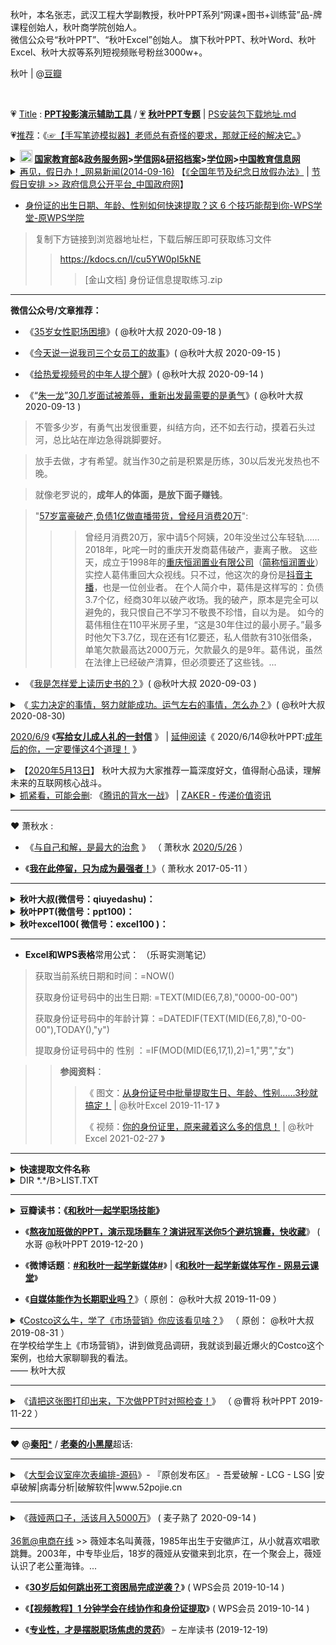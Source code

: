 秋叶，本名张志，武汉工程大学副教授，秋叶PPT系列“网课+图书+训练营”品-牌课程创始人，秋叶商学院创始人。 <br>
微信公众号“秋叶PPT”、“秋叶Excel”创始人。 旗下秋叶PPT、秋叶Word、秋叶Excel、秋叶大叔等系列短视频账号粉丝3000w+。
<img scr="https://images-cn.ssl-images-amazon.cn/images/I/510xg-laf3L.jpg">

秋叶 | @[豆瓣](https://www.douban.com/people/qiuyemantan/) 

<img scr="https://mmbiz.qpic.cn/mmbiz_png/alGSYfaf9EXKne1t0nibERvvCMgEtDKpqllE0NicRoYApvNX6ic1q3cvocqUhTzC1dRYLVc0SD8xb11rdVpdnRribw/640">

💗 [Title](https://github.com/taoste/Hello-World/tree/master/github/qiuyeppt.com/dasai.qiuyeppt.com) : [**PPT投影演示辅助工具**](https://github.com/taoste/Hello-World/tree/master/Tools/PPT%E6%8A%95%E5%BD%B1%E6%BC%94%E7%A4%BA%E8%BE%85%E5%8A%A9%E5%B7%A5%E5%85%B7) /  [💗](https://github.com/taoste/Hello-World/tree/master/github/qiuyeppt.com/dasai.qiuyeppt.com) [**秋叶PPT专题**](https://github.com/taoste/Hello-World/tree/master/eBook/QiuYePPT) | [PS安装包下载地址.md](https://github.com/taoste/Hello-World/tree/master/eBook/QiuYePPT/PS安装包下载地址.md)

💗<a href="https://go.choong.net/ppt/20220428.html" target="_blank" class="S_txt1">推荐</a>：《<a href="https://mp.weixin.qq.com/s/yWK9PSTIxqPogM11cCUyaA" target="_blank" class="S_txt1">☞【手写笔迹模拟器】老师总有奇怪的要求，那就正经的解决它。</a>》

<details>
    <summary>           
      <tr>	 
	<td class="main"><b>  <!-- HTML 转义字符 http://www.w3chtml.com/html/character.html -->
		<a href="https://github.com/taoste/taoste.github.io/issues/21" title="🔄 内链切换[Note] 🍬教 育 网 站 （Kids） · Issue #21">
		  <!-- <img class="bottom"  src="http://www.moe.gov.cn/favorite.ico" />  -->
		<a href="http://www.gov.cn/fuwu/index.htm" title="全国政务服务总门户_中国政府网"><img class="bottom"  src="https://go.choong.net/City/images/moe.ico" height="20" width="20" /></a>
		<a href="http://www.moe.gov.cn/" title="中华人民共和国教育部 | 政府门户网站">国家教育部</a>&amp;<a href="http://zwfw.moe.gov.cn/" title="中华人民共和国教育部网上服务大厅 | 全国一体化在线政务服务平台（试运行）">政务服务网</a>&gt;<a href="https://www.chsi.com.cn/" title="中国高等教育学生信息网（学信网）
			     -- 教育部学历查询网站、教育部高校招生阳光工程指定网站、全国硕士研究生招生报名和调剂指定网站">学信网</a>&amp;<a href="https://yz.chsi.com.cn/" title="中国研究生招生信息网">研招</a><a href="https://my.chsi.com.cn/" title="学信档案(高等教育信息档案) | 中国高等教育学生信息网（学信网）">档案</a>&gt;<a href="http://www.cdgdc.edu.cn/" title="中国学位与研究生教育信息网（学位网）">学位网</a>&gt;<a href="http://www.chinaedu.edu.cn/" title="中国教育信息网
			     教育部教育管理信息中心主管、主办的“中国教育信息网”（www.chinaedu.edu.cn），是为公众提供权威教育行业信息、院校信息、教育相关产业信息为核心的教育信息服务平台。 ">中国教育信息网</a>
	</b></td> 
  </tr>
</summary> 
	   &nbsp;&nbsp;&nbsp;&nbsp;
	【<a href="http://www.cdgdc.edu.cn/" title="中国学位与研究生教育信息网（学位网）">中国学位与研究生教育信息网（学位网）</a> |  
         <a href="http://www.chinadegrees.com.cn/" title="学位在线">学位在线</a> - 
         <a href="http://www.chinadegrees.com.cn/help/help.html?#p10" title="学位查询帮助中心">查询帮助中心</a>】
   <table> 
       <tr> 
             <td><a href="#"><b> (1)什么是学位？</b></a><br /><br />

<b>学位</b>是标志被授予者的受教育程度和学术水平达到规定标准的<b>学术称号</b>。我国学位分<b>学士、硕士、博士</b>三级，<b>博士是学位的最高一级</b>。

<b>学士学位</b>，由国务院授权高等学校授予，<b>硕士学位、博士学位</b>由国务院授权的高等学校和科研机构授予。<br />
高等学校<b>本科毕业生</b>，成绩优良，达到规定的学术水平者，授予学士学位；<br />
高等学校和科研机构的<b>研究生</b>，或具有研究生毕业同等学力的人员，<br />
通过硕士（博士）学位的课程考试和论文答辩，成绩合格，达到规定的学术水平者，授予硕士（博士）学位。<br />
授予学位的高等学校和科学研究机构，在学位评定委员会做出授予学位的决议后，发给学位获得者相应的学位证书。<br />
<br />符合上述条件所授予的学位证书国家予以承认。

对于国内外卓越的学者或著名的社会活动家，经学位授予单位提名，国务院学位委员会批准，可以授予<b>名誉博士学位</b>。
 </td>
 
 <td><a href="#"> <b>(2)什么是学历？</b></a><br /><br />

<b>学历</b>是指人们在教育机构中接受科学、文化知识训练的<b>学习经历</b>。<br />
一个人在什么层次的教育机构中学习，接受了何种层次的训练，便具有相应层次的学历。<br />

我国目前国民教育系列的<b>高等教育学历</b>分<b>专科、本科、硕士研究生和博士研究生</b>四个层次。<br />
<b>高等教育学历文凭</b>主要有三种,即:<br />
<b>普通高等教育毕业（结业）证书、成人高等教育毕业（结业）证书、高等教育自学考试毕业（结业）证书</b>。
 </td>
 
 <td><a href="#"> <b>(3)学位与学历的联系与区别？</b></a><br /><br />

<b>学位</b>不等同于<b>学历</b>，取得大学本科、硕士研究生、博士研究生毕业证书的，<br />
却不一定能够获得相应学士、硕士、博士学位证书，<br />
而通过国民教育系列高等教育本科、硕士研究生、博士研究生学习取得学位证书者，<br />
则同时会获得相应<b>学历证书</b>。

<b>通过同等学力申请硕士、博士学位的，以及在职人员攻读硕士专业学位（单证方式）的，只颁发学位证书，一般不颁发学历证书</b>。
</td>
      </tr>       
    </table> 
    <a href="https://www.bkw.cn/zxks/ask/2438301.html" title="成人高等教育自学考试自考学历，被各种限制啊_自学考试_帮考网">高等教育自学考试</a>
</details>

<details>
    <summary>           
      <tr><td>
	      <a href="http://news.163.com/14/0916/17/A69IMLDN0001124J.html" title="再见，假日办！_网易新闻(2014-09-16)">再见，假日办！_网易新闻(2014-09-16)</a>
	      【<a href="http://www.gov.cn/zhengce/content/2014-01/02/content_1183.htm" title="国务院关于修改《全国年节及纪念日放假办法》的决定（国令第644号）_政府信息公开专栏">《全国年节及纪念日放假办法》</a> | <a href="http://www.gov.cn/zhengce/xxgk/index.htm" title="政府信息公开平台_中国政府网">节假日安排 >> 政府信息公开平台_中国政府网</a>】
	</b></td> 
  </tr>
</summary> 
<br />
>> 级别：<b>假日办是个怎样的存在？</b><br /><br />

在国务院层面，有三种议事协调形式，层次由高到低，分别是“<b>领导小组</b>”、“<b>协调小组</b>”和“<b>部际会议</b>”。<br /><br />
“<b>部际会议</b>”中，又可分为较高级的“<b>部际联席会议</b>”和较低级的“<b>部际协调会议</b>”。
<b>“部际会议”</b>是一种<b>工作方式</b>，不能称为<b>“机构”</b>，是为了协商办理涉及多个部门职责的事项而建立的一种各部委间松散的协调、沟通机制。
因此，像全国假日办这种“部际会议”，并不会进入政府机构的正式序列，没有高一级别的统一领导，没有常规性的工作职责，也不能独立发布行政命令，
一般只会在几个固定时间段，以开会、报告或检查工作等形式，协调沟通。在这种机制下，参会成员单位一般只是把会议召集部门的意见带回本部门，
同时把本部门的意见告知其他参会部门，但各方都没有听取和落实其他部门意见的义务，也没有强制性规定。不在的正式序列之内，也没有专门，自然也就没有级别一说了。<br /><br />

但是中国人该放什么假并不是假日办决定的，而是由投票决定；并且，当假日办做好全中国人该在下一年的哪一月哪一天休这些法定节假日的方案之后，
也无权直接发布，而是需要由国务院批准，由国务院发布。
</details>

- [身份证的出生日期、年龄、性别如何快速提取？这 6 个技巧能帮到你-WPS学堂-原WPS学院](https://www.wps.cn/learning/article/detail/id/14190)
> 复制下方链接到浏览器地址栏，下载后解压即可获取练习文件
>> https://kdocs.cn/l/cu5YW0pI5kNE
>>> [金山文档] 身份证信息提取练习.zip

-------------------------------------------------------------

<b>微信公众号/文章推荐：</b>

- 《[35岁女性职场困境](https://mp.weixin.qq.com/s/lX5fzbSoMT03CwCHLyV50Q)》( @秋叶大叔 2020-09-18 )

- 《[今天说一说我司三个女员工的故事](https://mp.weixin.qq.com/s/kGGTHvt4b6RCSfjphuqpTQ)》( @秋叶大叔 2020-09-15 )

- 《[给热爱视频号的中年人提个醒](https://mp.weixin.qq.com/s/QcPBUNENnj-Dhx_eHWUOiA)》( @秋叶大叔 2020-09-14 )

- 《“[朱一龙](https://movie.douban.com/subject/34815432/)”[30几岁面试被羞辱，重新出发最需要的是勇气](https://mp.weixin.qq.com/s/3OoUQ9dM1g0LUPjzXNQ1qg)》( @秋叶大叔 2020-09-13 )

> 不管多少岁，有勇气出发很重要，纠结方向，还不如去行动，摸着石头过河，总比站在岸边急得跳脚要好。
 
> 放手去做，才有希望。就当作30之前是积累是历练，30以后发光发热也不晚。

> 就像老罗说的，**成年人的体面，是放下面子赚钱**。

> "[57岁富豪破产,负债1亿做直播带货，曾经月消费20万](https://xw.qq.com/cmsid/20200824A0OKEU00)":
>>>曾经月消费20万，家中请5个阿姨，20年没坐过公车轻轨……2018年，叱咤一时的重庆开发商葛伟破产，妻离子散。
>>>这些天，成立于1998年的[重庆恒润置业有限公司](https://www.tianyancha.com/company/153758347)（[简称恒润置业](https://house.ifeng.com/news/2020_09_09-53155876_0.shtml)）实控人葛伟重回大众视线。只不过，他这次的身份是[抖音主播](http://www.xinhuanet.com/fortune/2020-07/20/c_1126259041.htm)，也是一位创业者。
>>>在个人简介中，葛伟是这样写的：负债3.7个亿，经商30年以破产收场。我的破产，原本是完全可以避免的，我只恨自己不学习不敬畏不珍惜，自以为是。
>>>如今的葛伟租住在110平米房子里，“这是30年住过的最小房子。”最多时他欠下3.7亿，现在还有1亿要还，私人借款有310张借条，单笔欠款最高达2000万元，欠款最久的是9年。葛伟说，虽然在法律上已经破产清算，但必须要还了这些钱。...

- 《[我是怎样爱上读历史书的？](https://mp.weixin.qq.com/s/C0PyrvYmVK81GXsqZNEbsA)》( @秋叶大叔 2020-09-03 )

<details>
    <summary>
    《<a href="https://mp.weixin.qq.com/s/Pa9K0Qvr9kisMHrKj_eMzg"> 实力决定的事情，努力就能成功。运气左右的事情，怎么办？</a>》( @秋叶大叔 2020-08-30)
     </summary> 
<table>
<li> 那么哪些事情更依赖个人的奋斗，哪些事情更看重历史的进程如何转向？<br />
 《<b>实力、运气与成功：斯坦福大学经济思维课</b>》这本书作者<b>莫布森</b>有3个洞见：</li>

 ❶ 和运气无关的事情，做好每一个环节就能成功，这依赖你的实力，也就是解决某类问题的能力；<br />
 ❷ 运气对一件事影响很大时，做好每一个环节未必马上成功，但你坚持这么做，长远来看，你成功的概率会大很多；<br />
 ❸ 实力决定的事情，努力就能成功。运气很重要的事情，付出未必有回报。

<li> 莫布森在书中指出：</li>
>> 对普通人而言，<b>判断一件事是依赖实力还是依赖运气</b>，只需要问自己：<b>失败是不是因为自己不想赢？</b><br />
>> 靠实力取胜的活动中，自己不想赢就可以不赢，但靠运气的事情，比如买彩票，你不想赢也有可能中大奖。

<li> <b>不要优柔寡断，不要盲目冲动</b>。<br />在信息不对称，结果不透明的情况下，选择最可能踩中运气的决策，这大概体现了一个人更高级别的实力。</li>

>> 对于绝大部分人，很难深刻理解自己过去的经历，哪些是自己的努力，哪些是自己的好运，这会导致我们产生各种奇怪的心理暗示。

<li> 对于我，阅读本书还意外解答了我在管理上的一个困惑。</li>

>> 那就是管理到底应该关注过程，通过保障过程来得到结果呢，还是应该关注结果，不用太在意大家怎么做？

<li> 我知道应该不同的逻辑有各自的边界，但莫布森简单一句话就解释了原则：</li>

>> <b>当一件事充满偶然性的时候，我们只能通过关注过程争取好的结果；</b>

<li> 反过来</li>

>> <b>如果一件事能够标准化管理时，我们应该关注结果的交付，通过结果改进发现过程不足，对过程加以改进就好。</b>
</table> 
</details>

[2020/6/9](https://mp.weixin.qq.com/s/ZZCW5vrCevRexab4nNnwjQ) 《[**写给女儿成人礼的一封信**](https://go.choong.net/s/wx/20200609/) 》 | <a href="https://raw.githubusercontent.com/taoste/Hello-World/master/eBook/QiuYePPT/20200614.jpg" title="【文章拆解】@秋叶PPT：成年后的你，一定要懂这4个道理！">延伸阅读</a>《 2020/6/14@秋叶PPT:<a href="https://mp.weixin.qq.com/s/quxtb8AEk8Do-5Xf7b0JZQ">成年后的你，一定要懂这4个道理！</a> 》

<details>
<summary>
【<a href="https://github.com/taoste/Hello-World/tree/master/eBook/%E5%BE%AE%E4%BF%A1%26%E8%90%A5%E9%94%80">2020年5月13日</a>】
秋叶大叔为大家推荐一篇深度好文，值得耐心品读，理解未来的互联网核心战斗。
<li><a href="https://taoste.github.io/Hello-World/eBook/微信%26营销/《腾讯的背水一战》.png">抓紧看，可能会删</a>:
《<a href="https://app.myzaker.com/news/article.php?pk=5eba99ab8e9f0943bd7d7eec">腾讯的背水一战</a>》 | <a href="https://app.myzaker.com/">ZAKER - 传递价值资讯</a></li>
</summary> 

```
为什么微信要推出视频号？
腾讯的背水一战到底是什么？
腾讯的战略短板暴露了吗？

请看高人解读，给你带来不一样的视角。
```
</details>

------------------------------------------------------------------------------

❤ 萧秋水 :

- 《[与自己和解，是最大的治愈](https://go.choong.net/s/wx/20200526/) 》 （ 萧秋水 [2020/5/26](https://mp.weixin.qq.com/s/jlHo_DpPNdcH2gfrrPnxPg) ）

- 《[**我在此停留，只为成为最强者！**](https://mp.weixin.qq.com/s/cqyhccADax98PfLjXTYofw)》（ 萧秋水 2017-05-11 ）

------------------------------------------------------------------------------

<details>
    <summary> <b>秋叶大叔(微信号：qiuyedashu)：</b>  </summary> 
<blockquote>回复关键词：社群营销2</blockquote>		
叮！《社群营销实战手册》随书赠送资料包来啦~  <br />
内含秋叶团队出品的200多页图书配套精美PPT！  <br />
<blockquote>
 链接：https://pan.baidu.com/s/1o6SqLo9gaqLxBLgKszqmwQ?pwd=pm5f  <br />
提取码：pm5f <br />
</blockquote>	
已购书的你，一定不能错过【秋叶书友会】，和百万书友一起：共读好书，优惠购书。欢迎长按下方二维码，加入秋叶书友会
<blockquote>
<img src="https://github.com/taoste/Hello-World/blob/master/eBook/QiuYePPT/%E3%80%90%E7%A7%8B%E5%8F%B6%E4%B9%A6%E5%8F%8B%E4%BC%9A%E3%80%91%E4%BA%8C%E7%BB%B4%E7%A0%81.png?raw=true" title="【秋叶书友会】二维码.png">
</blockquote>	
 </details>

<details>
    <summary> <b>秋叶PPT(微信号：ppt100)：</b>  </summary> 
2020年秋叶同学会嘉宾分享PPT源文件（典藏版）
<blockquote>
链接：https://pan.baidu.com/s/1FNrvOQK_aBPjFmwiL28Avg <br />
提取码：j74r 
</blockquote>	
2019年秋叶同学会PPT源文件分享
<blockquote>
链接: https://pan.baidu.com/s/1rRJ6k1y5NhxeP-K--RmqSQ  <br />
提取码: ytq6
</blockquote>	
 </details>
 
 <details>
    <summary> <b>秋叶excel100( 微信号：excel100 )：</b>  </summary> 
<blockquote>
插件的使用小教程看这里：
《<a href="https://mp.weixin.qq.com/s/7xXtEqTaKQYc8RGgb2ZRoA" title="被Excel折磨哭的我，真后悔没早点安装这3个插件……（内附安装包）">被Excel折磨哭的我，真后悔没早点安装这3个插件……（内附安装包）</a>
<hr>
方方格子安装包↓↓↓<br>
<br>
链接：https://pan.baidu.com/s/1Oa9K_1IpM15MGwtd1_I56A <br>
提取码：yw4m <br>
<hr>
Excel2013、2010版本Power Query安装包↓↓↓（安装前请先确认是32位还是64位）<br>
<br>
32位的Office：<br>
链接：https://pan.baidu.com/s/15baUSPZHX9at8NEkQwUayg 提取码：25w8 <br>
<br>
64位的Office：<br>
链接：https://pan.baidu.com/s/10Gnzb2r9ToeSDBLBRGSqEQ 提取码：4t10 <br>
<br>
加油练习啦<br>
Hi~小伙伴你来啦！Excel练习文件，小兰都给你准备好啦↓↓↓<br>
<br>
https://shimo.im/docs/aBAYVXrMd8Uz453j/ <br>《Excel练习材料【秋叶Excel】》，可复制链接后用石墨文档 App 或小程序打开<br>
<br>
如果你觉得不错，欢迎把我们公众号和文章分享给更多小伙伴哦~<br>
<hr>
【易用宝】<br>
32位及64位的Excel2007/2010/2013/2016/365、WPS<br>
<br>
链接：https://pan.baidu.com/s/1MGZJX-r2ArQqEASQJqLsiQ<br>
提取码：k70u<br>
<br>
【E灵】<br>
Excel 2007、2010、2013、2016和2019；WPS 2016/2019<br>
<br>
链接：https://pan.baidu.com/s/17xRhdXKF2XIaInUXqSWA3A<br>
提取码：mix5<br>
</blockquote>	
 </details>
 
------------------------------------------------------------------------------

- **Excel和WPS表格**常用公式： （乐哥实测笔记）

> 获取当前系统日期和时间：=NOW() 
> 
> 获取身份证号码中的出生日期:  =TEXT(MID(E6,7,8),"0000-00-00")
> 
> 获取身份证号码中的年龄计算：=DATEDIF(TEXT(MID(E6,7,8),"0-00-00"),TODAY(),"y")
> 
> 提取身份证号码中的 性别 ：=IF(MOD(MID(E6,17,1),2)=1,"男","女")

>> **参阅资料**：
>>>《 图文：[从身份证号中批量提取生日、年龄、性别……3秒就搞定！](https://mp.weixin.qq.com/s/egEMVP6FMivGOeriUUzh-g) | @秋叶Excel 2019-11-17 》
>>>
>>> 《 视频：[你的身份证里，原来藏着这么多的信息！](https://mp.weixin.qq.com/s/6mc6YGudSaYQemJ4_2j0Qw) | @秋叶Excel 2021-02-27 》

-------------------------------------------------------------


<details>
    <summary> <b>快速提取文件名称</b>  
	<li> DIR *.*/B>LIST.TXT </li>
	</summary> 

<li><a href="https://github.com/taoste/Hello-World/tree/master/Tools/hosts">技巧</a>:
《<a href="https://jingyan.baidu.com/article/0f5fb0993446156d8334ea8a.html">如何1秒批量提取电脑文件夹中的所有文件名字</a>》 -百度经验</li>

.bat代码:
```
@ECHO OFF
tree /F > 文件树.txt
```
或者
```
@ECHO OFF
tree > 文件树.txt
```
或者
```
@ECHO OFF
tree > 文件树2.xls
```
<img src="https://img-blog.csdn.net/20150120123542744?watermark/2/text/aHR0cDovL2Jsb2cuY3Nkbi5uZXQvdTAxMzQ3NjQ2NA==/font/5a6L5L2T/fontsize/400/fill/I0JBQkFCMA==/dissolve/70/gravity/SouthEast">
</details>

------------------------------------------------------------------------------

<details>
    <summary>
     <b>豆瓣读书：《<a href="https://book.douban.com/subject/26836278/">和秋叶一起学职场技能</a>》</b>
     </summary> 
<table>   
 <tr>
      <td> 
 <p><a href="https://github.com/taoste/Hello-World/raw/master/eBook/QiuYePPT/%5BV%E7%89%88%5D%E5%92%8C%E7%A7%8B%E5%8F%B6%E4%B8%80%E8%B5%B7%E5%AD%A6%E8%81%8C%E5%9C%BA%E6%8A%80%E8%83%BD_%E7%A7%8B%E5%8F%B6_%E4%BA%BA%E6%B0%91%E9%82%AE%E7%94%B5_2016.3.pdf"><img src="https://img1.doubanio.com/view/subject/s/public/s29400538.jpg" border="0" alt="和秋叶一起学职场技能 (豆瓣)" title="[V版]和秋叶一起学职场技能_秋叶_人民邮电_2016.3.pdf"></a></p>
      </td>
     <td>
            作者: 秋叶 / 萧秋水 / 佳少<br>
           出版社:人民邮电出版社<br>
           出版年: 2016-7-1<br>
           页数: 228<br>
           定价: 39.00<br>
           装帧: 平装<br>
           ISBN: 9787115424440<br>
【<a href="https://book.douban.com/subject/26836278/">内容简介</a>】<br>
      《和秋叶一起学职场技能》<br>
      从初入职场的新人必然会遇到的问题谈起，选取典型的话题，<br>
      按职场成长顺序，分为新人篇、提升篇、充电篇和规划篇4个单元。<br>
      无论是思维上的解惑，还是实际行动上的方法论，本书都会一一涉及。<br>
      《和秋叶一起学职场技能》这本书无论是对职场新人<br>
      还是有一定工作经验的人， 都会有所启发。    
     </td>
     </tr>
</table>
</details>

- 《[**熬夜加班做的PPT，演示现场翻车？演讲冠军送你5个避坑锦囊，快收藏**](https://mp.weixin.qq.com/s/ABlvVdUQ-pchopz9RqYa4g)》 ( 水哥 @秋叶PPT 2019-12-20 ) 

- 《**微博话题**：[**#和秋叶一起学新媒体#**](https://m.weibo.cn/search?containerid=231522type%3D1%26t%3D10%26q%3D%23%E5%92%8C%E7%A7%8B%E5%8F%B6%E4%B8%80%E8%B5%B7%E5%AD%A6%E6%96%B0%E5%AA%92%E4%BD%93%23&isnewpage=1&luicode=20000061&lfid=4534531165520771)》 | 《[**和秋叶一起学新媒体写作 - 网易云课堂**](https://study.163.com/course/introduction/1209765805.htm)》 

- 《[**自媒体能作为长期职业吗？**](https://mp.weixin.qq.com/s/2_3SjIQOADSSC72Em1NBfg)》（ 原创： @秋叶大叔 2019-11-09 ） 

<details>
    <summary>
《<a href="https://mp.weixin.qq.com/s/Aagxrg4lXOCzOjxmoUL_Gw">Costco这么牛，学了《市场营销》你应该看见啥？</a>》 （ 原创： @秋叶大叔	2019-08-31 ） <br>
在学校给学生上《市场营销》，讲到做竞品调研，我就谈到最近爆火的Costco这个案例，也给大家聊聊我的看法。<br> —— 秋叶大叔
</summary>          
<li> Costco的开业搞成了满网跟的大新闻：</li>
第一天开业半天就被迫停业，人太多，茅台太便宜，上海人民太识货；<br>
第二天卖场限量2000人，怕服务不周，还有会员卡已经办了16万张；<br>
第三天Costco美国股票大涨，相当于人民币560亿；<br>
第四天不用说了，各路财经账户都得第一反应跟上评论，我看刘润，吴晓波频道都写了文章分析。<br>
</details>

-------------------------------------------------------------

<details>
 <summary>
《<a href="https://mp.weixin.qq.com/s/748OSfymCi9gH0NEJeNNCA">请把这张图打印出来，下次做PPT时对照检查！</a>》 （ @曹将 秋叶PPT 2019-11-22 ）
</summary> 
经常给大家分享PPT技巧，但是很多小伙伴留言告诉我们：需要做整套PPT的时候，还是会大脑空白、手忙脚乱。<br>
今天曹将给大家分享他总结的「演示设计工作清单」，帮你理清PPT演示步骤，提高效率！<br>
 作者：曹将  来源：曹将(ID：CJPPTAO)<br>
<p><a href="https://mp.weixin.qq.com/s/748OSfymCi9gH0NEJeNNCA"><img src="https://mmbiz.qpic.cn/mmbiz_jpg/oxJBB1QtCdoJCP7323kdPibwQm286WPianHIZ5LYkgtic7pxTJLkibMiaOZGUDhTK6mNe251L4B9NK1ws9h6BEfoGXw/640?wx_fmt=jpeg&tp=webp&wxfrom=5&wx_lazy=1&wx_co=1" border="0" alt="演示设计工作清单" title="请把这张图打印出来，下次做PPT时对照检查！"></a></p>
</details>

-------------------------------------------------------------

❤ @[**秦阳***](https://m.weibo.cn/u/2508944032) / [**老秦的小黑屋**](https://m.weibo.cn/p/1008086836d2af3ee12341aee82c55c6205a88)超话:

-------------------------------------------------------------

<details>
<summary>
《<a href="https://www.52pojie.cn/thread-1037808-1-1.html">大型会议室座次表编排-源码</a>》- 『原创发布区』 - 吾爱破解 - LCG - LSG |安卓破解|病毒分析|破解软件|www.52pojie.cn
</summary> 
也不知道宏是什么意思，担心包含病毒<br><br>
我把代码放txt里了，自己复制到vba里面就行<br><br>
第4个工作簿里，从excel开发工具里可以查看代码，无毒<br><br>
链接：https://pan.baidu.com/s/1LkoVjib7Sqm9RLcBFu1C8Q<br>
提取码：8xhg <br><br>
<p><a href="https://www.52pojie.cn/thread-1037808-1-1.html"><img src="https://attach.52pojie.cn/forum/201910/14/190938qiqpz9w4n5pktdoj.gif" border="0" alt="[原创工具] 大型会议室座次表编排-源码" title="大型会议室座次表编排-源码 - 『原创发布区』 - 吾爱破解 - LCG - LSG |安卓破解|病毒分析|www.52pojie.cn"></a></p>
</details>

------------------------------------------------------------------------------

<details>
<summary>
《<a href="https://github.com/taoste/Hello-World/tree/master/github">薇娅两口子，活该月入5000万</a>》 ( 麦子熟了 2020-09-14 )<br><br>
<a href="https://www.36kr.com/user/1790414937">36氪@电商在线</a> >> 薇娅本名叫黄薇，1985年出生于安徽庐江，从小就喜欢唱歌跳舞。2003年，中专毕业后，18岁的薇娅从安徽来到北京，在一个聚会上，薇娅认识了老公董海锋。...<br>
</summary>       
<table><tr> 
<td>
<img src="https://mmbiz.qpic.cn/mmbiz_png/JQjxYhLI40icRibru6YFUaWySUfC2EjibOjzhkeSFerkOaXZ9pHVQmUicE4ibsnR3XHeRvESDv4YcqQmmejuDyqQNCQ/640?wx_fmt=png&tp=webp&wxfrom=5&wx_lazy=1&wx_co=1" height="300" width="450" /></td> 
<td>
薇娅不姓薇，姓黄。<br><br>
她的本名叫黄薇，1985年出生于安徽庐江，从小就喜欢唱歌跳舞。<br><br>
2003年，中专毕业后，18岁的薇娅从安徽来到北京，「妈妈在北京开了个服装店，我到北京帮妈妈照看生意。」<br><br>
没多久，在一个聚会上，薇娅认识了董海锋。<br><br>
那时海锋还在上大学，长得也算阳光帅气，最重要的是舞跳得不错，给歌星林依轮做过伴舞。<br><br>
因为都喜欢文艺，所以一来二去，薇娅和海锋就「恋」上了。<br><br>
</td></tr>
<tr><td>
很多人说薇娅的成功是运气，「薇娅哪里靠的是运气啊，他们两口子能这么成功，是做了我们都不愿做都不敢做的事情。」<br>
总结起来有这么几点：<br><br>
<li><b>他俩有决断力。</b></li>看到机会，说干就干，绝不拖泥带水。<br><br>
<li><b>他俩有执行力。</b></li>从北京搬到西安，从西安搬到广州，从广州搬到杭州，卖房关店，拖家带口，这样的执行力有几人能做到？<br><br>
<li><b>他俩有坚持力。</b></li>开网店倾家荡产，搞直播又挨骂又赔钱，但他俩就是不放弃，这份坚持力有几人能做到？<br><br>
</td>
<td>
所以，不要觉得人家靠运气，有如此决断力、执行力和坚持力的人，在任何领域都很难不成功，真的很佩服这样的人。<br><br>
想起了江南说的一句话：「<b>没有人愿意被关在笼子里，问题是，给你一片漫无边际的天空，你是不是真的敢要。</b>」<br>
<hr style="height:1px;border:none;border-top:1px dashed #0066CC;"/>
但我最想说的一点，还是——<b>夫妻力</b>。<br>
薇娅两口子之所以如此成功，除了前面三种力，还有一种更重要的力——夫妻力。<br>
要是换了别的夫妻，遭遇他们这样的经历，早就吵架1000回了，早就打架1000回了，早就离婚1000回了，别说成功，早就成仁了。<br>
</td></tr></table> 
</details>

- 《[**30岁后如何跳出死工资困局完成逆袭？**](https://mp.weixin.qq.com/s/eoJ-BSCre8zgbH_LQ6iRCQ)》 ( WPS会员 2019-10-14 )

- 《[**【视频教程】1 分钟学会在线协作和身份证提取**](https://mp.weixin.qq.com/s/BrlAx2LK0LOCgDFQClltiA)》  ( WPS会员 2019-10-14 )

- 《[**专业性，才是摆脱职场焦虑的灵药**](https://www.zreading.cn/archives/7418.html)》 – 左岸读书 (2019-12-19) 


